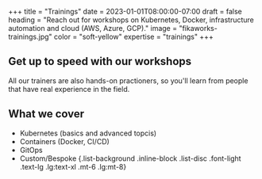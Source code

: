 +++
title = "Trainings"
date = 2023-01-01T08:00:00-07:00
draft = false
heading = "Reach out for workshops on Kubernetes, Docker, infrastructure automation and cloud (AWS, Azure, GCP)."
image = "fikaworks-trainings.jpg"
color = "soft-yellow"
expertise = "trainings"
+++

## Get up to speed with our workshops

All our trainers are also hands-on practioners, so you'll learn from people that have real experience in the field.

## What we cover

- Kubernetes (basics and advanced topcis)
- Containers (Docker, CI/CD)
- GitOps
- Custom/Bespoke
{.list-background .inline-block .list-disc .font-light .text-lg .lg:text-xl .mt-6 .lg:mt-8}
